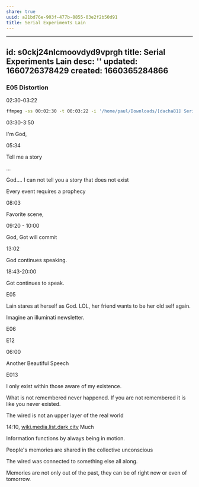 ```yaml
---
share: true
uuid: a21bd76e-903f-477b-8855-03e2f2b50d91
title: Serial Experiments Lain
---
```

---
id: s0ckj24nlcmoovdyd9vprgh
title: Serial Experiments Lain
desc: ''
updated: 1660726378429
created: 1660365284866
---

### E05 Distortion

02:30-03:22

``` bash
ffmpeg -ss 00:02:30 -t 00:03:22 -i '/home/paul/Downloads/[dacha81] Serial Experiments Lain (1998) [BluRay x264 Dual Audio 1080p FLAC]/Serial Experiments Lain - S01E05.mkv' -vcodec copy -acodec copy '/home/paul/Downloads/[dacha81] Serial Experiments Lain (1998) [BluRay x264 Dual Audio 1080p FLAC]/cuts/test.mkv'
```
03:30-3:50

I'm God, 

05:34

Tell me a story

...

God.... I can not tell you a story that does not exist

Every event requires a prophecy

08:03

Favorite scene,

09:20 - 10:00 

God, Got will commit

13:02

God continues speaking.

18:43-20:00

Got continues to speak.

E05

Lain stares at herself as God. LOL, her friend wants to be her old self again.

Imagine an illuminati newsletter. 

E06

E12

06:00

Another Beautiful Speech

E013

I only exist within those aware of my existence.

What is not remembered never happened. If you are not remembered it is like you never existed.

The wired is not an upper layer of the real world

14:10, [wiki.media.list.dark city](/c7825f9f-c8a4-4b22-a716-68e7292826a9) Much

Information functions by always being in motion.

People's memories are shared in the collective unconscious

The wired was connected to something else all along.

Memories are not only out of the past, they can be of right now or even of tomorrow.
